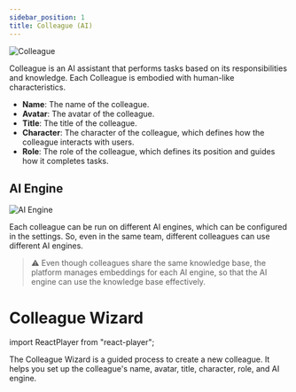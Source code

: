 ```yaml
---
sidebar_position: 1
title: Colleague (AI)
---
```


![Colleague](https://cdn.nucleoid.com/greycollar/media/40538a45-0abc-452d-9772-b58efd3daf67.png)

Colleague is an AI assistant that performs tasks based on its responsibilities and knowledge. Each Colleague is embodied with human-like characteristics.

- **Name**: The name of the colleague.
- **Avatar**: The avatar of the colleague.
- **Title**: The title of the colleague.
- **Character**: The character of the colleague, which defines how the colleague interacts with users.
- **Role**: The role of the colleague, which defines its position and guides how it completes tasks.

## AI Engine

![AI Engine](https://cdn.nucleoid.com/greycollar/media/f145d713-5b3c-46b0-9096-85e73f4de649.png)

Each colleague can be run on different AI engines, which can be configured in the settings. So, even in the same team, different colleagues can use different AI engines.

> :warning: Even though colleagues share the same knowledge base, the platform manages embeddings for each AI engine, so that the AI engine can use the knowledge base effectively.

# Colleague Wizard

import ReactPlayer from "react-player";

<p align="center">
  <ReactPlayer
    url={"https://cdn.nucleoid.com/greycollar/media/3c746f16-ba2a-48c8-a273-d3b63a9f43c0.mp4"}
    width={"100%"}
    height={"100%"}
    controls
    loop
    playing={true}
  />
</p>

The Colleague Wizard is a guided process to create a new colleague. It helps you set up the colleague's name, avatar, title, character, role, and AI engine.

